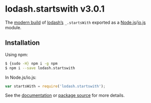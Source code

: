 # lodash.startswith v3.0.1

The [modern build](https://github.com/lodash/lodash/wiki/Build-Differences) of [lodash’s](https://lodash.com/) `_.startsWith` exported as a [Node.js](http://nodejs.org/)/[io.js](https://iojs.org/) module.

## Installation

Using npm:

```bash
$ {sudo -H} npm i -g npm
$ npm i --save lodash.startswith
```

In Node.js/io.js:

```js
var startsWith = require('lodash.startswith');
```

See the [documentation](https://lodash.com/docs#startsWith) or [package source](https://github.com/lodash/lodash/blob/3.0.1-npm-packages/lodash.startswith) for more details.
